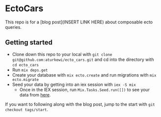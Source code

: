 # EctoCars

This repo is for a [blog post](INSERT LINK HERE) about composable ecto queries.

## Getting started

- Clone down this repo to your local with `git clone git@github.com:aturkewi/ecto_cars.git` and cd into the directory with `cd ecto_cars`
- Run `mix deps.get`
- Create your database with `mix ecto.create` and run migrations with `mix ecto.migrate`
- Seed your data by getting into an iex session with `iex -S mix`
  - Once in the IEX session, run `Mix.Tasks.Seed.run([])` to see your data from [here](https://github.com/aturkewi/ecto_cars/blob/master/lib/mix/tasks/seed.ex).

If you want to following along with the blog post, jump to the start with `git checkout tags/start`. 

